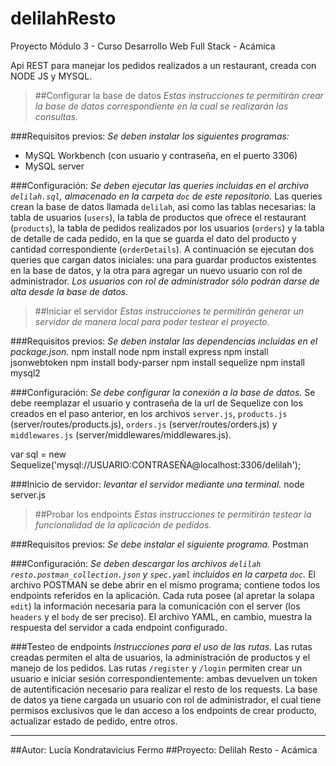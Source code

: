 # delilahResto
Proyecto Módulo 3 - Curso Desarrollo Web Full Stack - Acámica

Api REST para manejar los pedidos realizados a un restaurant, creada con NODE JS y MYSQL.


> ##Configurar la base de datos
_Estas instrucciones te permitirán crear la base de datos correspondiente en la cual se realizarán las consultas._

###Requisitos previos:
_Se deben instalar los siguientes programas:_
* MySQL Workbench (con usuario y contraseña, en el puerto 3306)
* MySQL server

###Configuración:
_Se deben ejecutar las queries incluidas en el archivo `delilah.sql`, almacenado en la carpeta `doc` de este repositorio._
Las queries crean la base de datos llamada `delilah`, así como las tablas necesarias: la tabla de usuarios (`users`), la tabla de productos que ofrece el restaurant (`products`), la tabla de pedidos realizados por los usuarios (`orders`) y la tabla de detalle de cada pedido, en la que se guarda el dato del producto y cantidad correspondiente (`orderDetails`).
A continuación se ejecutan dos queries que cargan datos iniciales: una para guardar productos existentes en la base de datos, y la otra para agregar un nuevo usuario con rol de administrador.
_Los usuarios con rol de administrador sólo podrán darse de alta desde la base de datos._


> ##Iniciar el servidor
_Estas instrucciones te permitirán generar un servidor de manera local para poder testear el proyecto._

###Requisitos previos:
_Se deben instalar las dependencias incluidas en el package.json._
npm install node
npm install express
npm install jsonwebtoken
npm install body-parser
npm install sequelize 
npm install mysql2

###Configuración:
_Se debe configurar la conexión a la base de datos._
Se debe reemplazar el usuario y contraseña de la url de Sequelize con los creados en el paso anterior, en los archivos `server.js`, `products.js` (server/routes/products.js), `orders.js` (server/routes/orders.js) y `middlewares.js` (server/middlewares/middlewares.js).

var sql = new Sequelize('mysql://USUARIO:CONTRASEÑA@localhost:3306/delilah');

###Inicio de servidor:
_levantar el servidor mediante una terminal._
node server.js


>##Probar los endpoints
_Estas instrucciones te permitirán testear la funcionalidad de la aplicación de pedidos._

###Requisitos previos:
_Se debe instalar el siguiente programa._
Postman

###Configuración:
_Se deben descargar los archivos `delilah resto.postman_collection.json` y `spec.yaml` incluidos en la carpeta `doc`._
El archivo POSTMAN se debe abrir en el mismo programa; contiene todos los endpoints referidos en la aplicación. Cada ruta posee (al apretar la solapa `edit`) la información necesaria para la comunicación con el server (los `headers` y el `body` de ser preciso).
El archivo YAML, en cambio, muestra la respuesta del servidor a cada endpoint configurado.

###Testeo de endpoints
_Instrucciones para el uso de las rutas._
Las rutas creadas permiten el alta de usuarios, la administración de productos y el manejo de los pedidos.
Las rutas `/register` y `/login` permiten crear un usuario e iniciar sesión correspondientemente: ambas devuelven un token de autentificación necesario para realizar el resto de los requests.
La base de datos ya tiene cargada un usuario con rol de administrador, el cual tiene permisos exclusivos que le dan acceso a los endpoints de crear producto, actualizar estado de pedido, entre otros.


---------
##Autor: Lucía Kondratavicius Fermo
##Proyecto: Delilah Resto - Acámica

